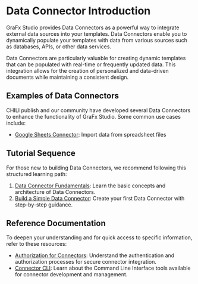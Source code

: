 # Data Connector Introduction

GraFx Studio provides Data Connectors as a powerful way to integrate external data sources into your templates. Data Connectors enable you to dynamically populate your templates with data from various sources such as databases, APIs, or other data services.

Data Connectors are particularly valuable for creating dynamic templates that can be populated with real-time or frequently updated data. This integration allows for the creation of personalized and data-driven documents while maintaining a consistent design.

## Examples of Data Connectors

CHILI publish and our community have developed several Data Connectors to enhance the functionality of GraFx Studio. Some common use cases include:

- [Google Sheets Connector](/GraFx-Studio/connectors/connector-google-sheets-data/): Import data from spreadsheet files

## Tutorial Sequence

For those new to building Data Connectors, we recommend following this structured learning path:

1. [Data Connector Fundamentals](/GraFx-Developers/connectors/data-connector/data-connector-fundamentals/): Learn the basic concepts and architecture of Data Connectors.
2. [Build a Simple Data Connector](/GraFx-Developers/connectors/data-connector/build-a-simple-data-connector/): Create your first Data Connector with step-by-step guidance.

## Reference Documentation

To deepen your understanding and for quick access to specific information, refer to these resources:

- [Authorization for Connectors](/GraFx-Developers/connectors/authorization-for-connectors/): Understand the authentication and authorization processes for secure connector integration.
- [Connector CLI](/GraFx-Developers/connectors/connector-cli/): Learn about the Command Line Interface tools available for connector development and management.